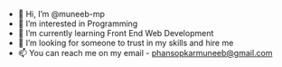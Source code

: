 - 👋 Hi, I’m @muneeb-mp
- 👀 I’m interested in Programming
- 🌱 I’m currently learning Front End Web Development
- 💞️ I’m looking for someone to trust in my skills and hire me
- 📫 You can reach me on my email - phansopkarmuneeb@gmail.com

<!---
muneeb-mp/muneeb-mp is a ✨ special ✨ repository because its `README.md` (this file) appears on your GitHub profile.
You can click the Preview link to take a look at your changes.
--->
